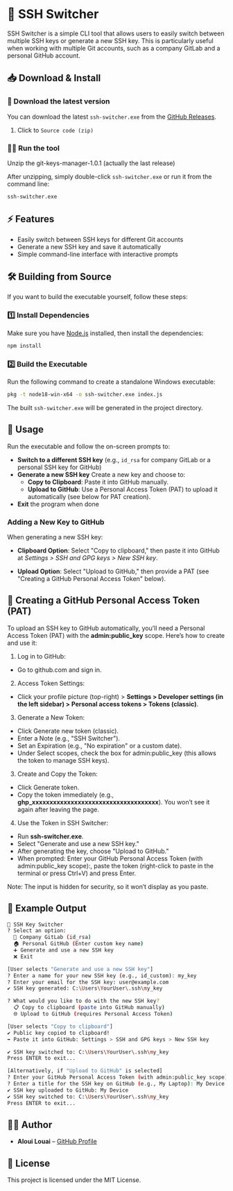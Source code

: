 # 🚀 SSH Switcher

SSH Switcher is a simple CLI tool that allows users to easily switch between multiple SSH keys or generate a new SSH key. This is particularly useful when working with multiple Git accounts, such as a company GitLab and a personal GitHub account.

## 📥 Download & Install

### 🔽 Download the latest version

You can download the latest `ssh-switcher.exe` from the [GitHub Releases](https://github.com/AlouiLouai/git-keys-manager/releases/latest).

1. Click to `Source code (zip)`

### 🏃‍♂️ Run the tool

Unzip the git-keys-manager-1.0.1 (actually the last release)

After unzipping, simply double-click `ssh-switcher.exe` or run it from the command line:

```sh
ssh-switcher.exe
```

## ⚡ Features

- Easily switch between SSH keys for different Git accounts
- Generate a new SSH key and save it automatically
- Simple command-line interface with interactive prompts

## 🛠️ Building from Source

If you want to build the executable yourself, follow these steps:

### 1️⃣ Install Dependencies

Make sure you have [Node.js](https://nodejs.org/) installed, then install the dependencies:

```sh
npm install
```

### 2️⃣ Build the Executable

Run the following command to create a standalone Windows executable:

```sh
pkg -t node18-win-x64 -o ssh-switcher.exe index.js
```

The built `ssh-switcher.exe` will be generated in the project directory.

## 📌 Usage

Run the executable and follow the on-screen prompts to:

- **Switch to a different SSH key** (e.g., `id_rsa` for company GitLab or a personal SSH key for GitHub)
- **Generate a new SSH key** Create a new key and choose to:
  - **Copy to Clipboard**: Paste it into GitHub manually.
  - **Upload to GitHub**: Use a Personal Access Token (PAT) to upload it automatically (see below for PAT creation).
- **Exit** the program when done

### Adding a New Key to GitHub

When generating a new SSH key:

- **Clipboard Option**: Select "Copy to clipboard," then paste it into GitHub at _Settings > SSH and GPG keys > New SSH key_.

- **Upload Option**: Select "Upload to GitHub," then provide a PAT (see "Creating a GitHub Personal Access Token" below).

## 🔑 Creating a GitHub Personal Access Token (PAT)

To upload an SSH key to GitHub automatically, you’ll need a Personal Access Token (PAT) with the **admin:public_key** scope. Here’s how to create and use it:

1. Log in to GitHub:

- Go to github.com and sign in.

2. Access Token Settings:

- Click your profile picture (top-right) > **Settings > Developer settings (in the left sidebar) > Personal access tokens > Tokens (classic)**.

3. Generate a New Token:

- Click Generate new token (classic).
- Enter a Note (e.g., "SSH Switcher").
- Set an Expiration (e.g., "No expiration" or a custom date).
- Under Select scopes, check the box for admin:public_key (this allows the token to manage SSH keys).

3. Create and Copy the Token:

- Click Generate token.
- Copy the token immediately (e.g., **ghp_xxxxxxxxxxxxxxxxxxxxxxxxxxxxxxxxxxxx**). You won’t see it again after leaving the page.

4. Use the Token in SSH Switcher:

- Run **ssh-switcher.exe**.
- Select "Generate and use a new SSH key."
- After generating the key, choose "Upload to GitHub."
- When prompted: Enter your GitHub Personal Access Token (with admin:public_key scope):, paste the token (right-click to paste in the terminal or press Ctrl+V) and press Enter.

Note: The input is hidden for security, so it won’t display as you paste.

## 🎯 Example Output

```sh
🚀 SSH Key Switcher
? Select an option:
  💼 Company GitLab (id_rsa)
  🏠 Personal GitHub (Enter custom key name)
  ➕ Generate and use a new SSH key
  ❌ Exit

[User selects "Generate and use a new SSH key"]
? Enter a name for your new SSH key (e.g., id_custom): my_key
? Enter your email for the SSH key: user@example.com
✔ SSH key generated: C:\Users\YourUser\.ssh\my_key

? What would you like to do with the new SSH key?
  📋 Copy to clipboard (paste into GitHub manually)
  🌐 Upload to GitHub (requires Personal Access Token)

[User selects "Copy to clipboard"]
✔ Public key copied to clipboard!
➡️ Paste it into GitHub: Settings > SSH and GPG keys > New SSH key

✔ SSH key switched to: C:\Users\YourUser\.ssh\my_key
Press ENTER to exit...

[Alternatively, if "Upload to GitHub" is selected]
? Enter your GitHub Personal Access Token (with admin:public_key scope): [hidden input]
? Enter a title for the SSH key on GitHub (e.g., My Laptop): My Device
✔ SSH key uploaded to GitHub: My Device
✔ SSH key switched to: C:\Users\YourUser\.ssh\my_key
Press ENTER to exit...
```

## 👨‍💻 Author

- **Aloui Louai** – [GitHub Profile](https://github.com/alouilouai)

## 📜 License

This project is licensed under the MIT License.
